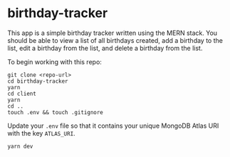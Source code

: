 # birthday-tracker

This app is a simple birthday tracker written using the MERN stack. You should be able to view a list of all birthdays created, add a birthday to the list, edit a birthday from the list, and delete a birthday from the list. 

To begin working with this repo: 

```
git clone <repo-url> 
cd birthday-tracker
yarn 
cd client 
yarn 
cd .. 
touch .env && touch .gitignore
```

Update your `.env` file so that it contains your unique MongoDB Atlas URI with the key `ATLAS_URI`. 

``` 
yarn dev
```
